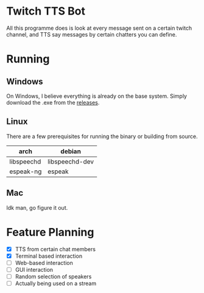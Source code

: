 # Twitch TTS Bot

All this programme does is look at every message sent on a certain twitch channel, and TTS say messages by certain chatters you can define.

# Running

## Windows

On Windows, I believe everything is already on the base system.
Simply download the .exe from the [releases](https://github.com/FyreWolf99/twitch-tts/releases).

## Linux

There are a few prerequisites for running the binary or building from source.

|arch|debian|
|----|------|
|libspeechd|libspeechd-dev|
|espeak-ng|espeak|

## Mac
Idk man, go figure it out.

# Feature Planning

- [x] TTS from certain chat members
- [x] Terminal based interaction
- [ ] Web-based interaction
- [ ] GUI interaction 
- [ ] Random selection of speakers
- [ ] Actually being used on a stream
